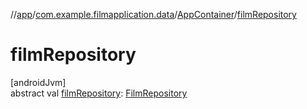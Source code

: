 //[app](../../../index.md)/[com.example.filmapplication.data](../index.md)/[AppContainer](index.md)/[filmRepository](film-repository.md)

# filmRepository

[androidJvm]\
abstract val [filmRepository](film-repository.md): [FilmRepository](../../com.example.filmapplication.repository/-film-repository/index.md)
